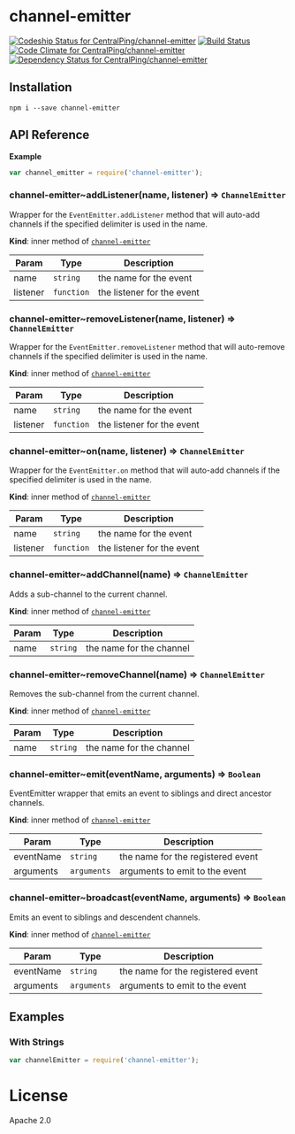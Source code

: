 channel-emitter
====================

[![Codeship Status for CentralPing/channel-emitter](https://codeship.com/projects/ec09ced0-ff30-0133-c4c4-0e8044b6a985/status)](https://codeship.com/projects/152745)
[![Build Status](https://travis-ci.org/CentralPing/channel-emitter.svg?branch=master)](https://travis-ci.org/CentralPing/channel-emitter)
[![Code Climate for CentralPing/channel-emitter](https://codeclimate.com/github/CentralPing/channel-emitter/badges/gpa.svg)](https://codeclimate.com/github/CentralPing/channel-emitter)
[![Dependency Status for CentralPing/channel-emitter](https://david-dm.org/CentralPing/channel-emitter.svg)](https://david-dm.org/CentralPing/channel-emitter)

## Installation

`npm i --save channel-emitter`

## API Reference
**Example**  
```js
var channel_emitter = require('channel-emitter');
```
<a name="module_channel-emitter..addListener"></a>

### channel-emitter~addListener(name, listener) ⇒ <code>ChannelEmitter</code>
Wrapper for the `EventEmitter.addListener` method that will auto-add channels
 if the specified delimiter is used in the name.

**Kind**: inner method of <code>[channel-emitter](#module_channel-emitter)</code>  

| Param | Type | Description |
| --- | --- | --- |
| name | <code>string</code> | the name for the event |
| listener | <code>function</code> | the listener for the event |

<a name="module_channel-emitter..removeListener"></a>

### channel-emitter~removeListener(name, listener) ⇒ <code>ChannelEmitter</code>
Wrapper for the `EventEmitter.removeListener` method that will auto-remove channels
 if the specified delimiter is used in the name.

**Kind**: inner method of <code>[channel-emitter](#module_channel-emitter)</code>  

| Param | Type | Description |
| --- | --- | --- |
| name | <code>string</code> | the name for the event |
| listener | <code>function</code> | the listener for the event |

<a name="module_channel-emitter..on"></a>

### channel-emitter~on(name, listener) ⇒ <code>ChannelEmitter</code>
Wrapper for the `EventEmitter.on` method that will auto-add channels
 if the specified delimiter is used in the name.

**Kind**: inner method of <code>[channel-emitter](#module_channel-emitter)</code>  

| Param | Type | Description |
| --- | --- | --- |
| name | <code>string</code> | the name for the event |
| listener | <code>function</code> | the listener for the event |

<a name="module_channel-emitter..addChannel"></a>

### channel-emitter~addChannel(name) ⇒ <code>ChannelEmitter</code>
Adds a sub-channel to the current channel.

**Kind**: inner method of <code>[channel-emitter](#module_channel-emitter)</code>  

| Param | Type | Description |
| --- | --- | --- |
| name | <code>string</code> | the name for the channel |

<a name="module_channel-emitter..removeChannel"></a>

### channel-emitter~removeChannel(name) ⇒ <code>ChannelEmitter</code>
Removes the sub-channel from the current channel.

**Kind**: inner method of <code>[channel-emitter](#module_channel-emitter)</code>  

| Param | Type | Description |
| --- | --- | --- |
| name | <code>string</code> | the name for the channel |

<a name="module_channel-emitter..emit"></a>

### channel-emitter~emit(eventName, arguments) ⇒ <code>Boolean</code>
EventEmitter wrapper that emits an event to siblings and direct ancestor
 channels.

**Kind**: inner method of <code>[channel-emitter](#module_channel-emitter)</code>  

| Param | Type | Description |
| --- | --- | --- |
| eventName | <code>string</code> | the name for the registered event |
| arguments | <code>arguments</code> | arguments to emit to the event |

<a name="module_channel-emitter..broadcast"></a>

### channel-emitter~broadcast(eventName, arguments) ⇒ <code>Boolean</code>
Emits an event to siblings and descendent channels.

**Kind**: inner method of <code>[channel-emitter](#module_channel-emitter)</code>  

| Param | Type | Description |
| --- | --- | --- |
| eventName | <code>string</code> | the name for the registered event |
| arguments | <code>arguments</code> | arguments to emit to the event |


## Examples

### With Strings
```js
var channelEmitter = require('channel-emitter');

```

# License

Apache 2.0
